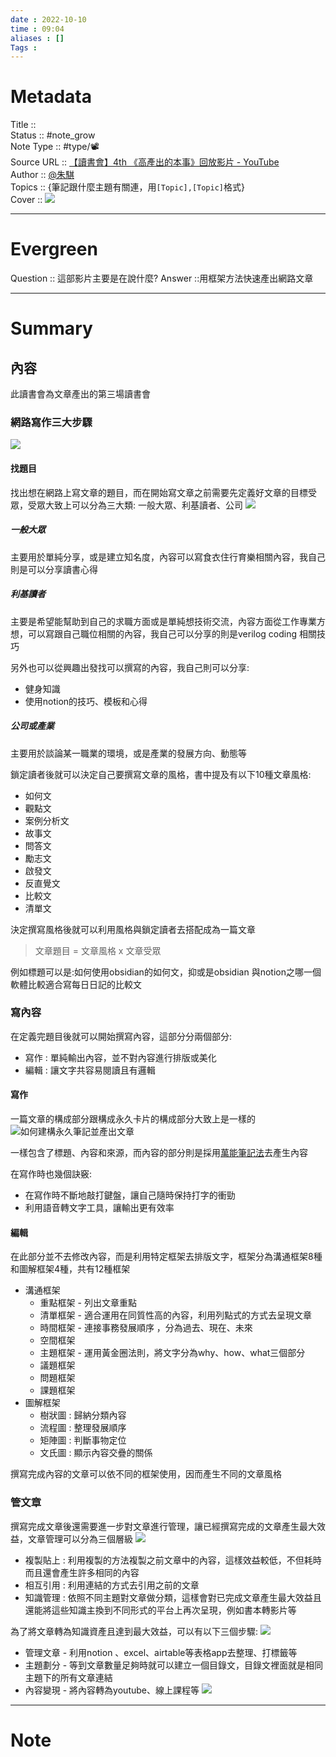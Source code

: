 ```yaml
---
date : 2022-10-10
time : 09:04
aliases : []
Tags : 
---
```

# Metadata
Title :: <br>
Status :: #note_grow <br>
Note Type :: #type/📽️<br>
Source URL :: [【讀書會】4th 《高產出的本事》回放影片 - YouTube](https://www.youtube.com/watch?v=lJzhuMPuFwo&t=3s)<br>
Author :: [@朱騏](Extras/People/@朱騏.md)<br>
Topics :: {筆記跟什麼主題有關連，用`[Topic],[Topic]`格式}<br>
Cover ::
![](Extras/Media/image/Pasted%20image%2020221010104103.png)
 
---
# Evergreen
Question :: 這部影片主要是在說什麼?
Answer ::用框架方法快速產出網路文章

---

# Summary
## 內容
此讀書會為文章產出的第三場讀書會

### 網路寫作三大步驟
![](Extras/Media/image/Pasted%20image%2020221010090858.png)

#### 找題目
找出想在網路上寫文章的題目，而在開始寫文章之前需要先定義好文章的目標受眾，受眾大致上可以分為三大類: 一般大眾、利基讀者、公司
![](Extras/Media/image/Pasted%20image%2020221010091634.png)
##### 一般大眾
主要用於單純分享，或是建立知名度，內容可以寫食衣住行育樂相關內容，我自己則是可以分享讀書心得

##### 利基讀者
主要是希望能幫助到自己的求職方面或是單純想技術交流，內容方面從工作專業方想，可以寫跟自己職位相關的內容，我自己可以分享的則是verilog coding 相關技巧

另外也可以從興趣出發找可以撰寫的內容，我自己則可以分享:
- 健身知識
- 使用notion的技巧、模板和心得

##### 公司或產業
主要用於談論某一職業的環境，或是產業的發展方向、動態等

鎖定讀者後就可以決定自己要撰寫文章的風格，書中提及有以下10種文章風格:
- 如何文  
- 觀點文 
- 案例分析文 
- 故事文 
- 問答文 
- 勵志文 
- 啟發文 
- 反直覺文
- 比較文 
- 清單文

決定撰寫風格後就可以利用風格與鎖定讀者去搭配成為一篇文章
>文章題目 = 文章風格 x 文章受眾

例如標題可以是:如何使用obsidian的如何文，抑或是obsidian 與notion之哪一個軟體比較適合寫每日日記的比較文

### 寫內容
在定義完題目後就可以開始撰寫內容，這部分分兩個部分:
- 寫作 : 單純輸出內容，並不對內容進行排版或美化
- 編輯 :  讓文字共容易閱讀且有邏輯

#### 寫作
一篇文章的構成部分跟構成永久卡片的構成部分大致上是一樣的
![如何建構永久筆記並產出文章](Cards/11%20筆記法/卡片盒筆記法/如何建構永久筆記並產出文章.md#卡片組成部分)

一樣包含了標題、內容和來源，而內容的部分則是採用[萬能筆記法](Cards/11%20筆記法/利用萬能筆記法擴增卡片的內容，將文獻筆記轉為永久筆記.md)去產生內容

在寫作時也幾個訣竅:
- 在寫作時不斷地敲打鍵盤，讓自己隨時保持打字的衝勁
- 利用語音轉文字工具，讓輸出更有效率

#### 編輯
在此部分並不去修改內容，而是利用特定框架去排版文字，框架分為溝通框架8種和圖解框架4種，共有12種框架
- 溝通框架
	- 重點框架 - 列出文章重點
	- 清單框架 - 適合運用在同質性高的內容，利用列點式的方式去呈現文章
	- 時間框架 - 連接事務發展順序 ，分為過去、現在、未來
	- 空間框架
	- 主題框架 - 運用黃金圈法則，將文字分為why、how、what三個部分
	- 議題框架
	- 問題框架
	- 課題框架
- 圖解框架
	- 樹狀圖 : 歸納分類內容
	- 流程圖 : 整理發展順序
	- 矩陣圖 : 判斷事物定位
	- 文氏圖 : 顯示內容交疊的關係

撰寫完成內容的文章可以依不同的框架使用，因而產生不同的文章風格

### 管文章
撰寫完成文章後還需要進一步對文章進行管理，讓已經撰寫完成的文章產生最大效益，文章管理可以分為三個層級
![](Extras/Media/image/Pasted%20image%2020221010100755.png)
- 複製貼上 : 利用複製的方法複製之前文章中的內容，這樣效益較低，不但耗時而且還會產生許多相同的內容
- 相互引用 : 利用連結的方式去引用之前的文章
- 知識管理 : 依照不同主題對文章做分類，這樣會對已完成文章產生最大效益且還能將這些知識主換到不同形式的平台上再次呈現，例如書本轉影片等

為了將文章轉為知識資產且達到最大效益，可以有以下三個步驟: 
![](Extras/Media/image/Pasted%20image%2020221010101428.png)
- 管理文章 - 利用notion 、excel、airtable等表格app去整理、打標籤等
- 主題劃分 - 等到文章數量足夠時就可以建立一個目錄文，目錄文裡面就是相同主題下的所有文章連結
- 內容變現 - 將內容轉為youtube、線上課程等
![](Extras/Media/image/Pasted%20image%2020221010101815.png|500|right)

---

# Note
 